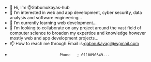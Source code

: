 - 👋 Hi, I’m @Gabumukayas-hub
- 👀 I’m interested in web and app development, cyber security, data analysis and software engineering...
- 🌱 I’m currently learning web development...
- 💞️ I’m looking to collaborate on any project around the vast field of computer science to broaden my expertice and knowledge however mostly web and app development projects...
- 📫 How to reach me through Email is;gabmukayagi@wgmail.com
-                            Phone   ; 0110090349...

<!---
Gabumukayas-hub/Gabumukayas-hub is a ✨ special ✨ repository because its `README.md` (this file) appears on your GitHub profile.
You can click the Preview link to take a look at your changes.
--->
